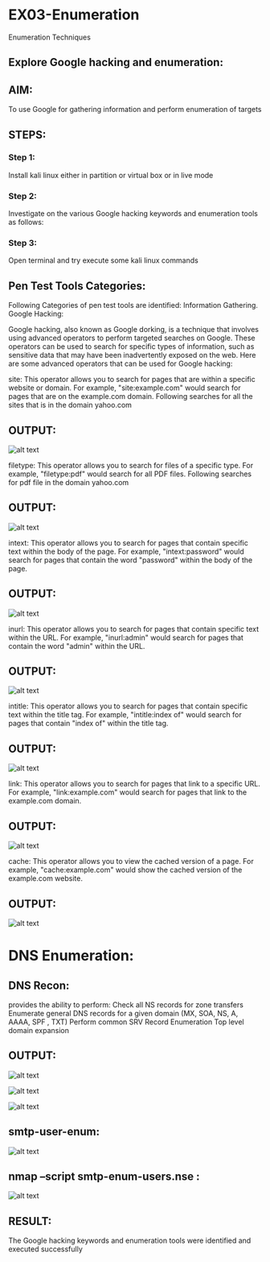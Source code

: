 # EX03-Enumeration
Enumeration Techniques

## Explore Google hacking and enumeration:

## AIM:

To use Google for gathering information and perform enumeration of targets

## STEPS:

### Step 1:

Install kali linux either in partition or virtual box or in live mode

### Step 2:

Investigate on the various Google hacking keywords and enumeration tools as follows:


### Step 3:
Open terminal and try execute some kali linux commands

## Pen Test Tools Categories:  

Following Categories of pen test tools are identified:
Information Gathering.
Google Hacking:

Google hacking, also known as Google dorking, is a technique that involves using advanced operators to perform targeted searches on Google. These operators can be used to search for specific types of information, such as sensitive data that may have been inadvertently exposed on the web. Here are some advanced operators that can be used for Google hacking:

site: This operator allows you to search for pages that are within a specific website or domain. For example, "site:example.com" would search for pages that are on the example.com domain.
Following searches for all the sites that is in the domain yahoo.com
## OUTPUT:
![alt text](screenshot/img-1.png)


filetype: This operator allows you to search for files of a specific type. For example, "filetype:pdf" would search for all PDF files.
Following searches for pdf file in the domain yahoo.com
## OUTPUT:
![alt text](screenshot/img-2.png)


intext: This operator allows you to search for pages that contain specific text within the body of the page. For example, "intext:password" would search for pages that contain the word "password" within the body of the page.
## OUTPUT:
![alt text](screenshot/img-3.png)



inurl: This operator allows you to search for pages that contain specific text within the URL. For example, "inurl:admin" would search for pages that contain the word "admin" within the URL.
## OUTPUT:
![alt text](screenshot/img-4.png)


intitle: This operator allows you to search for pages that contain specific text within the title tag. For example, "intitle:index of" would search for pages that contain "index of" within the title tag.
## OUTPUT:
![alt text](screenshot/img-5.png)

link: This operator allows you to search for pages that link to a specific URL. For example, "link:example.com" would search for pages that link to the example.com domain.
## OUTPUT:
![alt text](screenshot/img-6.png)


cache: This operator allows you to view the cached version of a page. For example, "cache:example.com" would show the cached version of the example.com website.
## OUTPUT:
![alt text](screenshot/img-7.png)

 
# DNS Enumeration:

## DNS Recon:
provides the ability to perform:
Check all NS records for zone transfers
Enumerate general DNS records for a given domain (MX, SOA, NS, A, AAAA, SPF , TXT)
Perform common SRV Record Enumeration
Top level domain expansion
## OUTPUT:
![alt text](screenshot/img-8.png)

![alt text](screenshot/img-9.png)

![alt text](screenshot/img-10.png)

## smtp-user-enum:
![alt text](screenshot/img-11.png)

## nmap –script smtp-enum-users.nse <hostname>:
![alt text](screenshot/img-12.png)
  

## RESULT:
The Google hacking keywords and enumeration tools were identified and executed successfully
